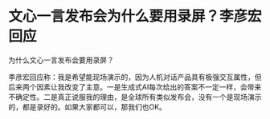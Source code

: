 # 文心一言发布会为什么要用录屏？李彦宏回应

为什么文心一言发布会要用录屏？

李彦宏回应称：我是希望能现场演示的，因为人机对话产品具有极强交互属性，但后来两个因素让我改变了主意。一是生成式AI每次给出的答案不一定一样，会带来不确定性。二是真正说服我的理由，是全球所有类似发布会，没有一个是现场演示的，都是录好的。如果大家都可以，那我们也OK。

